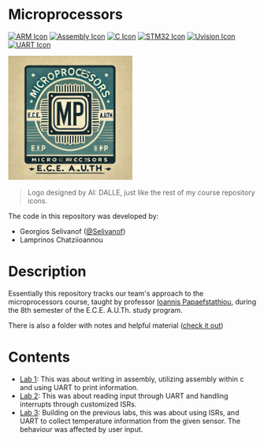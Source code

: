 # Microprocessors
[![ARM Icon](https://img.shields.io/badge/ARM-0091BD?style=flat&logo=arm&logoColor=white)](https://developer.arm.com/documentation/)
[![Assembly Icon](https://img.shields.io/badge/Assembly-000000?style=flat&logo=assemblyscript&logoColor=white)](https://en.wikipedia.org/wiki/Assembly_language)
[![C Icon](https://img.shields.io/badge/C-A8B9CC?style=flat&logo=c&logoColor=white)](https://en.wikipedia.org/wiki/C_(programming_language))
[![STM32 Icon](https://img.shields.io/badge/STM32-03234B?style=flat&logo=stmicroelectronics&logoColor=white)](https://www.st.com/en/microcontrollers-microprocessors/stm32-32-bit-arm-cortex-mcus.html)
[![Uvision Icon](https://img.shields.io/badge/uVision-005E9E?style=flat&logo=keil&logoColor=white)](https://developer.arm.com/tools-and-software/embedded/keil-uvision)
[![UART Icon](https://img.shields.io/badge/UART-2C3E50?style=flat&logo=serial-port&logoColor=white)](https://en.wikipedia.org/wiki/Universal_asynchronous_receiver-transmitter)

<img src="mp-dalle.png" width="50%"/>

> Logo designed by AI: DALLE, just like the rest of my course repository icons.

The code in this repository was developed by:
- Georgios Selivanof ([@Selivanof](https://github.com/Selivanof))
- Lamprinos Chatziioannou

# Description
Essentially this repository tracks our team's approach to the microprocessors course, taught by professor [Ioannis Papaefstathiou](https://ece.auth.gr/staff/ioannis-papaefstathiou-2/), during the 8th semester of the E.C.E. A.U.Th. study program.

There is also a folder with notes and helpful material ([check it out](notes))

# Contents
- [Lab 1](lab1): This was about writing in assembly, utilizing assembly within c and using UART to print information.
- [Lab 2](lab2): This was about reading input through UART and handling interrupts through customized ISRs.
- [Lab 3](lab3): Building on the previous labs, this was about using ISRs, and UART to collect temperature information from the given sensor. The behaviour was affected by user input.


